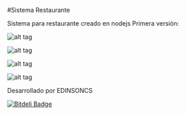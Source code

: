 #Sistema Restaurante

Sistema para restaurante creado en nodejs
Primera versión:

![alt tag](http://i64.tinypic.com/dqjdcn.png)

![alt tag](http://i63.tinypic.com/wldcpl.png)

![alt tag](http://i63.tinypic.com/10ruxon.png)

![alt tag](http://i65.tinypic.com/2ro4xlj.png)

Desarrollado por EDINSONCS


[![Bitdeli Badge](https://d2weczhvl823v0.cloudfront.net/ockang/sistema-restaurante/trend.png)](https://bitdeli.com/free "Bitdeli Badge")

